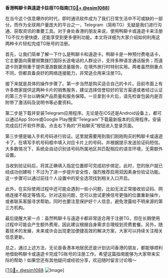 **香港鸭聊卡與遠遊卡註冊TG指南[[TG💪+ @esim1088](https://t.me/s/esim1088)]**

在当今这个信息爆炸的时代，即时通讯软件成为了我们日常生活中不可或缺的一部分。而作为全球用户量庞大的平台之一，Telegram（简称TG）无疑是我们进行沟通、获取资讯的重要工具。对于身处香港的朋友来说，使用鸭聊卡或遠遊卡来注册TG不仅方便快捷，还能享受到更多便利功能。本文将详细为大家介绍如何利用这两种卡片轻松完成TG账号的注册。

首先，让我们简单了解一下什么是鸭聊卡和遠遊卡。鸭聊卡是一种预付费电话卡，它主要面向需要频繁拨打国际长途电话的人群设计，支持多种语言通话服务；而遠遊卡则更侧重于提供漫游数据流量服务，在境外旅行时特别实用。两者虽然侧重点不同，但都具备良好的网络连接能力，非常适合用来注册TG。

接下来就是具体的操作步骤了。第一步当然是购买适合自己的卡片。目前市面上有许多商家提供这两种卡片的销售服务，建议选择信誉较好的官方渠道或者经过认证的第三方平台以确保产品质量和服务保障。一旦拿到卡片后，请先检查包装内是否附带了激活码及说明书等必要资料。

第二步是下载并安装Telegram应用程序。无论是在iOS还是Android设备上，都可以通过App Store或Google Play搜索“Telegram”下载最新版本的应用程序。安装完成后打开软件界面，点击右下角的“开始聊天”按钮进入登录页面。

第三步便是输入手机号码进行验证。这里就需要用到我们刚刚购买的鸭聊卡或遠遊卡了。在填写手机号码框中填入对应卡片上的号码，并根据提示发送验证码短信。大多数情况下，系统会自动识别该号码所属地区并匹配相应的语言环境，无需额外设置。

当收到验证码后，将其正确填入指定位置即可完成初步绑定。此时，您的账户就已经成功创建啦！不过为了进一步提升安全性，强烈推荐启用双因素身份验证功能。这一步骤可以通过前往个人设置中的安全选项找到相关入口开启。

此外，在实际使用过程中还可能会遇到一些小问题，比如无法正常接收验证码、网络连接不稳定等情况。针对这些问题，您可以尝试更换信号更强的位置重新操作，或者联系客服寻求帮助。同时也要注意保护好个人信息，避免泄露给不明来源的第三方机构。

最后提醒大家一点：虽然鸭聊卡与遠遊卡都非常适合用于注册TG，但在长期使用过程中可能会产生额外费用，因此建议根据自身需求合理规划资费套餐。另外，随着技术的发展，未来或许会出现更加便捷高效的解决方案，大家可以持续关注相关信息更新。

总之，通过上述方法，无论是香港本地居民还是计划访问香港的朋友，都能够顺利地借助鸭聊卡或遠遊卡完成TG账号的注册工作。希望这篇指南能够为大家带来实际的帮助！如果您还有其他疑问或经验分享，欢迎随时留言讨论哦～

[[TG💪+ @esim1088](https://t.me/s/esim1088) ![Image](https://i.postimg.cc/4NQfJmqS/Snipaste-2025-05-13-00-14-12.png)]